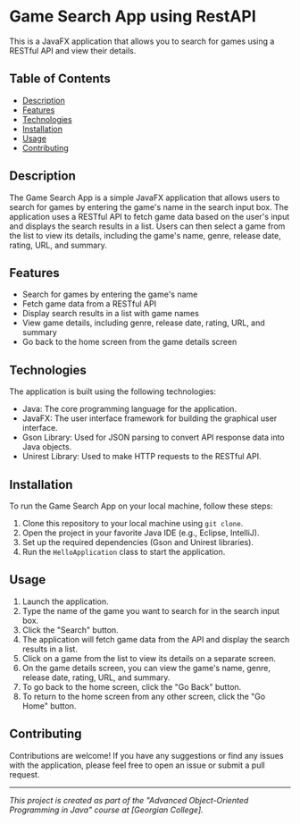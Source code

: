 # Game Search App using RestAPI

This is a JavaFX application that allows you to search for games using a RESTful API and view their details.

## Table of Contents
- [Description](#description)
- [Features](#features)
- [Technologies](#technologies)
- [Installation](#installation)
- [Usage](#usage)
- [Contributing](#contributing)

## Description
The Game Search App is a simple JavaFX application that allows users to search for games by entering the game's name in the search input box. The application uses a RESTful API to fetch game data based on the user's input and displays the search results in a list. Users can then select a game from the list to view its details, including the game's name, genre, release date, rating, URL, and summary.

## Features
- Search for games by entering the game's name
- Fetch game data from a RESTful API
- Display search results in a list with game names
- View game details, including genre, release date, rating, URL, and summary
- Go back to the home screen from the game details screen

## Technologies
The application is built using the following technologies:
- Java: The core programming language for the application.
- JavaFX: The user interface framework for building the graphical user interface.
- Gson Library: Used for JSON parsing to convert API response data into Java objects.
- Unirest Library: Used to make HTTP requests to the RESTful API.

## Installation
To run the Game Search App on your local machine, follow these steps:
1. Clone this repository to your local machine using `git clone`.
2. Open the project in your favorite Java IDE (e.g., Eclipse, IntelliJ).
3. Set up the required dependencies (Gson and Unirest libraries).
4. Run the `HelloApplication` class to start the application.

## Usage
1. Launch the application.
2. Type the name of the game you want to search for in the search input box.
3. Click the "Search" button.
4. The application will fetch game data from the API and display the search results in a list.
5. Click on a game from the list to view its details on a separate screen.
6. On the game details screen, you can view the game's name, genre, release date, rating, URL, and summary.
7. To go back to the home screen, click the "Go Back" button.
8. To return to the home screen from any other screen, click the "Go Home" button.

## Contributing
Contributions are welcome! If you have any suggestions or find any issues with the application, please feel free to open an issue or submit a pull request.

---

_This project is created as part of the "Advanced Object-Oriented Programming in Java" course at [Georgian College]._


